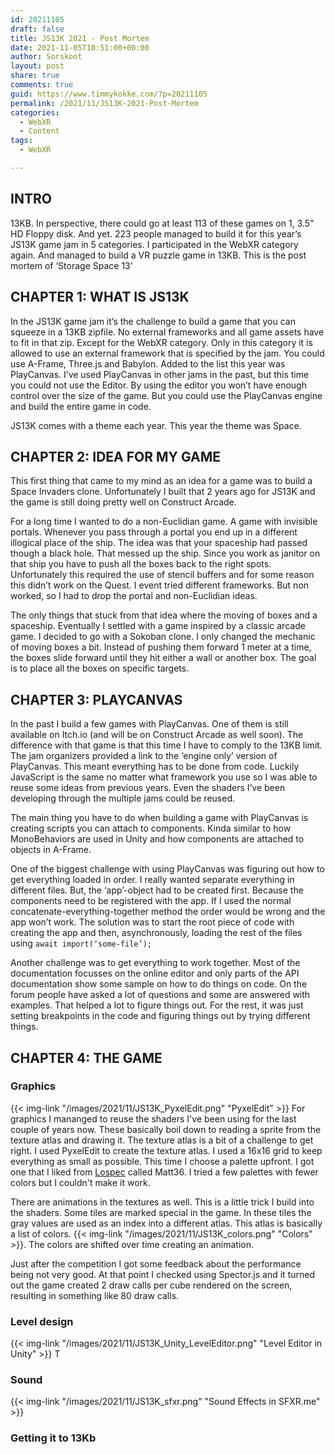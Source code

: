 ```yaml
---
id: 20211105
draft: false
title: JS13K 2021 - Post Mortem
date: 2021-11-05T18:51:00+00:00
author: Sorskoot
layout: post
share: true
comments: true
guid: https://www.timmykokke.com/?p=20211105
permalink: /2021/11/JS13K-2021-Post-Mortem
categories:
  - WebXR
  - Content
tags:
  - WebXR

---
```

## INTRO
13KB. In perspective, there could go at least 113 of these games on 1, 3.5” HD Floppy disk.
And yet. 223 people managed to build it for this year’s JS13K game jam in 5 categories.
I participated in the WebXR category again. And managed to build a VR puzzle game in 13KB.
This is the post mortem of ‘Storage Space 13’

## CHAPTER 1: WHAT IS JS13K
In the JS13K game jam it’s the challenge to build a game that you can squeeze in a 13KB zipfile. No external frameworks and all game assets have to fit in that zip.
Except for the WebXR category. Only in this category it is allowed to use an external framework that is specified by the jam. You could use A-Frame, Three.js and Babylon. Added to the list this year was PlayCanvas. I’ve used PlayCanvas in other jams in the past, but this time you could not use the Editor. By using the editor you won’t have enough control over the size of the game. But you could use the PlayCanvas engine and build the entire game in code.

JS13K comes with a theme each year. This year the theme was Space. 

## CHAPTER 2: IDEA FOR MY GAME
This first thing that came to my mind as an idea for a game was to build a Space Invaders clone. Unfortunately I built that 2 years ago for JS13K and the game is still doing pretty well on Construct Arcade. 

For a long time I wanted to do a non-Euclidian game. A game with invisible portals. Whenever you pass through a portal you end up in a different illogical place of the ship. The idea was that your spaceship had passed though a black hole. That messed up the ship. Since you work as janitor on that ship you have to push all the boxes back to the right spots. Unfortunately this required the use of stencil buffers and for some reason this didn’t work on the Quest. I event tried different frameworks. But non worked, so I had to drop the portal and non-Euclidian ideas.

The only things that stuck from that idea where the moving of boxes and a spaceship. Eventually I settled with a game inspired by a classic arcade game. I decided to go with a Sokoban clone. I only changed the mechanic of moving boxes a bit. Instead of pushing them forward 1 meter at a time, the boxes slide forward until they hit either a wall or another box. The goal is to place all the boxes on specific targets.     

## CHAPTER 3: PLAYCANVAS
In the past I build a few games with PlayCanvas. One of them is still available on Itch.io (and will be on Construct Arcade as well soon). The difference with that game is that this time I have to comply to the 13KB limit. The jam organizers provided a link to the ‘engine only’ version of PlayCanvas. This meant everything has to be done from code. Luckily JavaScript is the same no matter what framework you use so I was able to reuse some ideas from previous years. Even the shaders I’ve been developing through the multiple jams could be reused. 

The main thing you have to do when building a game with PlayCanvas is creating scripts you can attach to components. Kinda similar to how MonoBehaviors are used in Unity and how components are attached to objects in A-Frame. 

One of the biggest challenge with using PlayCanvas was figuring out how to get everything loaded in order. I really wanted separate everything in different files. But, the ‘app’-object had to be created first. Because the components need to be registered with the app. If I used the normal concatenate-everything-together method the order would be wrong and the app won’t work. The solution was to start the root piece of code with creating the app and then, asynchronously, loading the rest of the files using `await import(‘some-file’);`

Another challenge was to get everything to work together. Most of the documentation focusses on the online editor and only parts of the API documentation show some sample on how to do things on code. On the forum people have asked a lot of questions and some are answered with examples. That helped a lot to figure things out. For the rest, it was just setting breakpoints in the code and figuring things out by trying different things. 

## CHAPTER 4: THE GAME

### Graphics
{{< img-link "/images/2021/11/JS13K_PyxelEdit.png" "PyxelEdit" >}}
For graphics I mananged to reuse the shaders I've been using for the last couple of years now. These basically boil down to reading a sprite from the texture atlas and drawing it. The texture atlas is a bit of a challenge to get right. I used PyxelEdit to create the texture atlas. I used a 16x16 grid to keep everything as small as possible. This time I choose a palette upfront. I got one that I liked from [Lospec](https://lospec.com/palette-list/matt36) called Matt36. I tried a few palettes with fewer colors but I couldn't make it work. 

There are animations in the textures as well. This is a little trick I build into the shaders. Some tiles are marked special in the game. In these tiles the gray values are used as an index into a different atlas. This atlas is basically a list of colors. 
 {{< img-link "/images/2021/11/JS13K_colors.png" "Colors" >}}. The colors are shifted over time creating an animation.

Just after the competition I got some feedback about the performance being not very good. At that point I checked using Spector.js and it turned out the game created 2 draw calls per cube rendered on the screen, resulting in something like 80 draw calls.   

###	Level design
{{< img-link "/images/2021/11/JS13K_Unity_LevelEditor.png" "Level Editor in Unity" >}}
T
###	Sound
{{< img-link "/images/2021/11/JS13K_sfxr.png" "Sound Effects in SFXR.me" >}}

###	Getting it to 13Kb


